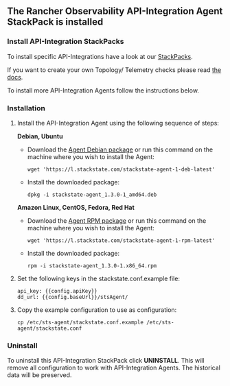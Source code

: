 ## The Rancher Observability API-Integration Agent StackPack is installed

### Install API-Integration StackPacks
To install specific API-Integrations have a look at our [StackPacks](/#/stackpacks).

If you want to create your own Topology/ Telemetry checks please read [the docs](https://l.stackstate.com/CJWUEn).

To install more API-Integration Agents follow the instructions below.

### Installation

1. Install the API-Integration Agent using the following sequence of steps:

    **Debian, Ubuntu**
    
    - Download the [Agent Debian package](https://l.stackstate.com/stackstate-agent-1-deb-latest) or run this command on the machine where you wish to install the Agent:
        ```
        wget 'https://l.stackstate.com/stackstate-agent-1-deb-latest'
        ```
    - Install the downloaded package:
        ```
        dpkg -i stackstate-agent_1.3.0-1_amd64.deb
        ```
    
    **Amazon Linux, CentOS, Fedora, Red Hat**
    
    - Download the [Agent RPM package](https://l.stackstate.com/stackstate-agent-1-rpm-latest) or run this command on the machine where you wish to install the Agent:
        ```
        wget 'https://l.stackstate.com/stackstate-agent-1-rpm-latest'
        ```
    - Install the downloaded package:
        ```
        rpm -i stackstate-agent_1.3.0-1.x86_64.rpm
        ```
2. Set the following keys in the stackstate.conf.example file:

    ```
    api_key: {{config.apiKey}}
    dd_url: {{config.baseUrl}}/stsAgent/
    ```

3. Copy the example configuration to use as configuration:

    ```
    cp /etc/sts-agent/stackstate.conf.example /etc/sts-agent/stackstate.conf
    ```

### Uninstall

To uninstall this API-Integration StackPack click **UNINSTALL**. This will remove all configuration to work with API-Integration Agents. The historical data will be preserved.
